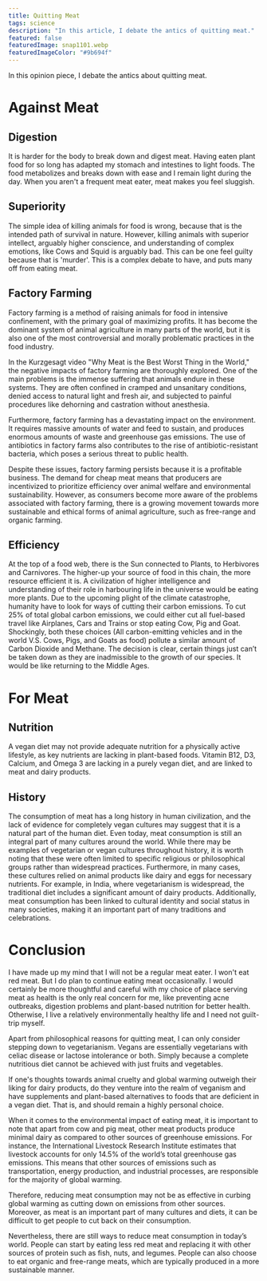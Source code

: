 ```yaml
---
title: Quitting Meat
tags: science
description: "In this article, I debate the antics of quitting meat."
featured: false
featuredImage: snap1101.webp
featuredImageColor: "#9b694f"
---
```


In this opinion piece, I debate the antics about quitting meat.

# Against Meat
## Digestion
It is harder for the body to break down and digest meat. Having eaten plant food for so long has adapted my stomach and intestines to light foods. The food metabolizes and breaks down with ease and I remain light during the day. When you aren't a frequent meat eater, meat makes you feel sluggish.

## Superiority
The simple idea of killing animals for food is wrong, because that is the intended path of survival in nature. However, killing animals with superior intellect, arguably higher conscience, and understanding of complex emotions, like Cows and Squid is arguably bad. This can be one feel guilty because that is 'murder'. This is a complex debate to have, and puts many off from eating meat.

## Factory Farming
Factory farming is a method of raising animals for food in intensive confinement, with the primary goal of maximizing profits. It has become the dominant system of animal agriculture in many parts of the world, but it is also one of the most controversial and morally problematic practices in the food industry.

In the Kurzgesagt video "Why Meat is the Best Worst Thing in the World," the negative impacts of factory farming are thoroughly explored. One of the main problems is the immense suffering that animals endure in these systems. They are often confined in cramped and unsanitary conditions, denied access to natural light and fresh air, and subjected to painful procedures like dehorning and castration without anesthesia.

Furthermore, factory farming has a devastating impact on the environment. It requires massive amounts of water and feed to sustain, and produces enormous amounts of waste and greenhouse gas emissions. The use of antibiotics in factory farms also contributes to the rise of antibiotic-resistant bacteria, which poses a serious threat to public health.

Despite these issues, factory farming persists because it is a profitable business. The demand for cheap meat means that producers are incentivized to prioritize efficiency over animal welfare and environmental sustainability. However, as consumers become more aware of the problems associated with factory farming, there is a growing movement towards more sustainable and ethical forms of animal agriculture, such as free-range and organic farming.

## Efficiency
At the top of a food web, there is the Sun connected to Plants, to Herbivores and Carnivores. The higher-up your source of food in this chain, the more resource efficient it is. A civilization of higher intelligence and understanding of their role in harbouring life in the universe would be eating more plants. Due to the upcoming plight of the climate catastrophe, humanity have to look for ways of cutting their carbon emissions. To cut 25% of total global carbon emissions, we could either cut all fuel-based travel like Airplanes, Cars and Trains or stop eating Cow, Pig and Goat. Shockingly, both these choices (All carbon-emitting vehicles and in the world V.S. Cows, Pigs, and Goats as food) pollute a similar amount of Carbon Dioxide and Methane. The decision is clear, certain things just can’t be taken down as they are inadmissible to the growth of our species. It would be like returning to the Middle Ages. 

# For Meat
## Nutrition
A vegan diet may not provide adequate nutrition for a physically active lifestyle, as key nutrients are lacking in plant-based foods. Vitamin B12, D3, Calcium, and Omega 3 are lacking in a purely vegan diet, and are linked to meat and dairy products.

## History
The consumption of meat has a long history in human civilization, and the lack of evidence for completely vegan cultures may suggest that it is a natural part of the human diet. Even today, meat consumption is still an integral part of many cultures around the world. While there may be examples of vegetarian or vegan cultures throughout history, it is worth noting that these were often limited to specific religious or philosophical groups rather than widespread practices. Furthermore, in many cases, these cultures relied on animal products like dairy and eggs for necessary nutrients. For example, in India, where vegetarianism is widespread, the traditional diet includes a significant amount of dairy products. Additionally, meat consumption has been linked to cultural identity and social status in many societies, making it an important part of many traditions and celebrations.


# Conclusion
I have made up my mind that I will not be a regular meat eater. I won't eat red meat. But I do plan to continue eating meat occasionally. I would certainly be more thoughtful and careful with my choice of place serving meat as health is the only real concern for me, like preventing acne outbreaks, digestion problems and plant-based nutrition for better health. Otherwise, I live a relatively environmentally healthy life and I need not guilt-trip myself.

Apart from philosophical reasons for quitting meat, I can only consider stepping down to vegetarianism. Vegans are essentially vegetarians with celiac disease or lactose intolerance or both. Simply because a complete nutritious diet cannot be achieved with just fruits and vegetables. 

If one's thoughts towards animal cruelty and global warming outweigh their liking for dairy products, do they venture into the realm of veganism and have supplements and plant-based alternatives to foods that are deficient in a vegan diet. That is, and should remain a highly personal choice.

When it comes to the environmental impact of eating meat, it is important to note that apart from cow and pig meat, other meat products produce minimal dairy as compared to other sources of greenhouse emissions. For instance, the International Livestock Research Institute estimates that livestock accounts for only 14.5% of the world’s total greenhouse gas emissions. This means that other sources of emissions such as transportation, energy production, and industrial processes, are responsible for the majority of global warming. 

Therefore, reducing meat consumption may not be as effective in curbing global warming as cutting down on emissions from other sources. Moreover, as meat is an important part of many cultures and diets, it can be difficult to get people to cut back on their consumption. 

Nevertheless, there are still ways to reduce meat consumption in today’s world. People can start by eating less red meat and replacing it with other sources of protein such as fish, nuts, and legumes. People can also choose to eat organic and free-range meats, which are typically produced in a more sustainable manner.